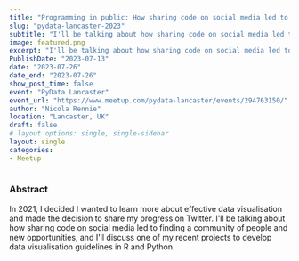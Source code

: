 ```yaml
---
title: "Programming in public: How sharing code on social media led to new opportunities"
slug: "pydata-lancaster-2023"
subtitle: "I'll be talking about how sharing code on social media led to finding a community of people and new opportunities, and I'll discuss one of my recent projects to develop data visualisation guidelines in R and Python."
image: featured.png
excerpt: "I'll be talking about how sharing code on social media led to finding a community of people and new opportunities, and I'll discuss one of my recent projects to develop data visualisation guidelines in R and Python."
PublishDate: "2023-07-13"
date: "2023-07-26"
date_end: "2023-07-26"
show_post_time: false
event: "PyData Lancaster"
event_url: "https://www.meetup.com/pydata-lancaster/events/294763150/"
author: "Nicola Rennie"
location: "Lancaster, UK"
draft: false
# layout options: single, single-sidebar
layout: single
categories:
- Meetup
---
```


### Abstract

In 2021, I decided I wanted to learn more about effective data visualisation and made the decision to share my progress on Twitter. I'll be talking about how sharing code on social media led to finding a community of people and new opportunities, and I'll discuss one of my recent projects to develop data visualisation guidelines in R and Python.
